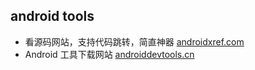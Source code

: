 ## android tools

- 看源码网站，支持代码跳转，简直神器 [androidxref.com](http://androidxref.com/) 
- Android 工具下载网站 [androiddevtools.cn](http://androiddevtools.cn/)
